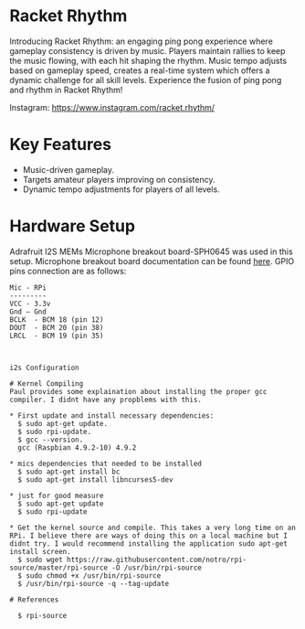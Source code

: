 # Racket Rhythm
Introducing Racket Rhythm: an engaging ping pong experience where gameplay consistency is driven by music. Players maintain rallies to keep the music flowing, with each hit shaping the rhythm. Music tempo adjusts based on gameplay speed, creates a real-time system which offers a dynamic challenge for all skill levels. Experience the fusion of ping pong and rhythm in Racket Rhythm!

Instagram: https://www.instagram.com/racket.rhythm/

# Key Features
* Music-driven gameplay.
* Targets amateur players improving on consistency.
* Dynamic tempo adjustments for players of all levels.

# Hardware Setup
Adrafruit I2S MEMs Microphone breakout board-SPH0645 was used in this setup. 
Microphone breakout board documentation can be found [here](https://cdn-learn.adafruit.com/downloads/pdf/adafruit-i2s-mems-microphone-breakout.pdf). GPIO pins connection are as follows:

```
Mic - RPi
---------
VCC - 3.3v
Gnd – Gnd
BCLK  - BCM 18 (pin 12)
DOUT  - BCM 20 (pin 38)
LRCL  - BCM 19 (pin 35)



i2s Configuration

# Kernel Compiling
Paul provides some explaination about installing the proper gcc compiler. I didnt have any propblems with this.

* First update and install necessary dependencies:
  $ sudo apt-get update.
  $ sudo rpi-update.
  $ gcc --version.
  gcc (Raspbian 4.9.2-10) 4.9.2
  
* mics dependencies that needed to be installed
  $ sudo apt-get install bc
  $ sudo apt-get install libncurses5-dev
  
* just for good measure
  $ sudo apt-get update
  $ sudo rpi-update

* Get the kernel source and compile. This takes a very long time on an RPi. I believe there are ways of doing this on a local machine but I didnt try. I would recommend installing the application sudo apt-get install screen.
  $ sudo wget https://raw.githubusercontent.com/notro/rpi-source/master/rpi-source -O /usr/bin/rpi-source
  $ sudo chmod +x /usr/bin/rpi-source
  $ /usr/bin/rpi-source -q --tag-update

# References

  $ rpi-source


  
